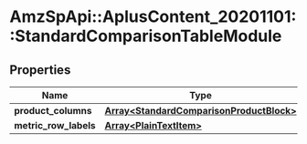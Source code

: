 # AmzSpApi::AplusContent_20201101::StandardComparisonTableModule

## Properties
Name | Type | Description | Notes
------------ | ------------- | ------------- | -------------
**product_columns** | [**Array&lt;StandardComparisonProductBlock&gt;**](StandardComparisonProductBlock.md) |  | [optional] 
**metric_row_labels** | [**Array&lt;PlainTextItem&gt;**](PlainTextItem.md) |  | [optional] 

